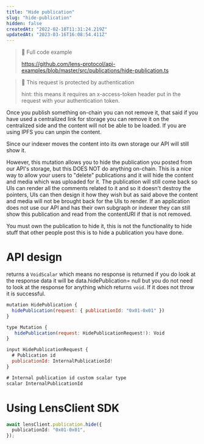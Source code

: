 ```yaml
---
title: "Hide publication"
slug: "hide-publication"
hidden: false
createdAt: "2022-02-18T11:31:24.219Z"
updatedAt: "2023-03-16T16:08:54.411Z"
---
```


> 📘 Full code example
>
> <https://github.com/lens-protocol/api-examples/blob/master/src/publications/hide-publication.ts>

> 🚧 This request is protected by authentication
>
> hint: this means it requires an x-access-token header put in the request with your authentication token.

Once you publish something on-chain you can not remove it, that said if you have used a centralized link for storage you can remove it on the centralized side and the content will not be able to be loaded. If you are using IPFS you can unpin the content.

Since our indexer moves the content into its own storage our API will still show it.

However, this mutation allows you to hide the publication you posted from our API's storage, but this DOES NOT do anything on-chain. This is a nice way to allow your users to "delete" publications and it will hide the content and media which was uploaded for it. The publication will still come back so UIs can render all the comments related to it and so it doesn't destroy the pointers, UIs can then design it how they wish but as said above the content and media will not be brought back for the UIs to render. If an application does not use our API and has their own subgraph or indexer they can still show this publication and read from the contentURI if that is not removed.

You must own the publication to hide it, this is not the functionality to hide stuff that other people post this is to hide a publication you have done.

# API design

returns a `VoidScalar` which means no response is returned if you do look at the response data it will be data.hidePublication= null but you do not need to look at the response for anything which returns `void`. If it does not throw it is successful.

```javascript Example operation
mutation HidePublication {
  hidePublication(request: { publicationId: "0x01-0x01" })
}
```

```javascript Query interface
type Mutation {
   hidePublication(request: HidePublicationRequest!): Void
}
```

```javascript Request
input HidePublicationRequest {
  # Publication id
  publicationId: InternalPublicationId!
}

# Internal publication id custom scalar type
scalar InternalPublicationId
```

#

# Using LensClient SDK

```typescript
await lensClient.publication.hide({
  publicationId: "0x01-0x01",
});
```
